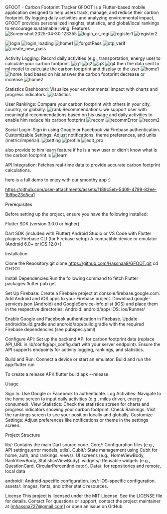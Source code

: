 GFOOT - Carbon Footprint Tracker
GFOOT is a Flutter-based mobile application designed to help users track, manage, and reduce their carbon footprint. By logging daily activities and analyzing environmental impact, GFOOT provides personalized insights, statistics, and global/local rankings to encourage sustainable living.
Features
![Screenshot 2025-04-30 123355](https://github.com/user-attachments/assets/98702efa-404e-49a9-b990-cd587e4d8e88)
![login_or_regi](https://github.com/user-attachments/assets/665ad23d-14ff-496b-b874-f471806e89d6)
![register1](https://github.com/user-attachments/assets/52138cf8-ad57-43eb-b055-3244adc09d88)
![register2](https://github.com/user-attachments/assets/87518bca-053f-4408-8898-07e1f7ce01e6)

![login](https://github.com/user-attachments/assets/66af6aeb-04cf-444d-8aba-3f17ec1236d6)
![login_loading](https://github.com/user-attachments/assets/5634c7f0-9743-4c1f-899e-aedc533a6a4b)
![home1](https://github.com/user-attachments/assets/67eaa9ea-e2c0-4a8f-84b4-98e6cef5eb3d)
![forgotPass](https://github.com/user-attachments/assets/a443ddaa-b9bd-4281-95c2-cbc1ac532457)
![otp_verif](https://github.com/user-attachments/assets/e598cad9-8492-4557-befe-250aebe85a13)
![create_new_pass](https://github.com/user-attachments/assets/c7984f8f-a8a2-450f-b438-a62dc2cc4698)


Activity Logging: Record daily activities (e.g., transportation, energy use) to calculate your carbon footprint.
![q1](https://github.com/user-attachments/assets/5d7e60a9-6ff5-49f7-9f67-0c71da2b233b)
![q2](https://github.com/user-attachments/assets/7ba33f5b-a71d-45b5-902b-0608d44f55d1)
![q3](https://github.com/user-attachments/assets/18bb9c0a-2a62-4e59-a2a6-9f2f14928416)
![q4](https://github.com/user-attachments/assets/b66d5e55-3da9-4a95-8fcf-29e492fca980)
then the data sent to ml model to calculate the carbon footprint and display to the user 
![home1](https://github.com/user-attachments/assets/14c3fbf8-d2a7-4752-a6bc-11ab91383ef1)
![home_load](https://github.com/user-attachments/assets/2f2c0289-dbbc-4a3c-9ee5-199bdfe749a5)
based on his answer the carbon footprint decrease or increase 
![home2](https://github.com/user-attachments/assets/2b855c3c-4d47-4729-8314-63e552b82c6c)

Statistics Dashboard: Visualize your environmental impact with charts and progress indicators.
![statistics](https://github.com/user-attachments/assets/c7c389e6-41f0-4bec-a52f-7fe1e63d8292)

User Rankings: Compare your carbon footprint with others in your city, country, or globally.
![rank](https://github.com/user-attachments/assets/aa8bd28b-b802-4850-a6a5-301d1deb5203)
Recommendations: we support user with meaningful recommendations based on his usage and daily activities to enable him reduce his carbon footprint
![recom](https://github.com/user-attachments/assets/66fdfc30-81c2-4282-aa46-41758b2f7a35)
![recommError](https://github.com/user-attachments/assets/aeabb1f4-2041-41b7-a9da-508f8f10adc4)
![recom2](https://github.com/user-attachments/assets/82bea6d0-5d40-4c38-a4ae-f1c23d2b085f)

Social Login: Sign in using Google or Facebook via Firebase authentication.
Customizable Settings: Adjust notifications, theme preferences, and units (metric/imperial).
![setting](https://github.com/user-attachments/assets/80c4eb15-356c-4498-ac1d-c141c752c43e)
![profile](https://github.com/user-attachments/assets/fc70ffd7-7c2f-4a97-930f-53ddbf57e57c)
![edit_pro](https://github.com/user-attachments/assets/70628586-6fbb-4094-91dc-a26f43711b0f)

also provide to him learn feature if he is a new user or didn't know what is the carbon footprint is 
![learn](https://github.com/user-attachments/assets/434a7937-f757-4f7b-a9b0-9fd7fa5003fd)

API Integration: Fetches real-time data to provide accurate carbon footprint calculations.

here is a full demo to enjoy with our smoothy app :) 


https://github.com/user-attachments/assets/1189c5eb-5d09-4799-82ee-1b9be23d5ca1


Prerequisites

Before setting up the project, ensure you have the following installed:

Flutter SDK (version 3.0.0 or higher)

Dart SDK (included with Flutter)
Android Studio or VS Code with Flutter plugins
Firebase CLI (for Firebase setup)
A compatible device or emulator (Android 6.0+ or iOS 12.0+)

Installation

Clone the Repository:git clone https://github.com/Hassnaa9/GFOOT.git
cd GFOOT


Install Dependencies:Run the following command to fetch Flutter packages:flutter pub get


Set Up Firebase:
Create a Firebase project at console.firebase.google.com.
Add Android and iOS apps to your Firebase project.
Download google-services.json (Android) and GoogleService-Info.plist (iOS) and place them in the respective directories:
Android: android/app/
iOS: ios/Runner/


Enable Google and Facebook authentication in Firebase.
Update android/build.gradle and android/app/build.gradle with the required Firebase dependencies (see pubspec.yaml).


Configure API:
Set up the backend API for carbon footprint data (replace API_URL in lib/config/api_config.dart with your server endpoint).
Ensure the API supports endpoints for activity logging, rankings, and statistics.


Build and Run:
Connect a device or start an emulator.
Build and run the app:flutter run


To create a release APK:flutter build apk --release





Usage

Sign In: Use Google or Facebook to authenticate.
Log Activities: Navigate to the home screen to input daily activities (e.g., miles driven, energy consumed).
View Statistics: Check the statistics screen for charts and progress indicators showing your carbon footprint.
Check Rankings: Visit the rankings screen to see your position locally and globally.
Customize Settings: Adjust preferences like notifications or theme in the settings screen.

Project Structure

lib/: Contains the main Dart source code.
Core/: Configuration files (e.g., API settings,error models, utils).
Cubit/: State management using Cubit for home, auth, and rankings.
views/: UI screens (e.g., HomeViewBody, RankViewBody, StatisticsViewBody).
widgets/: Reusable widgets (e.g., QuestionCard, CircularPercentIndicator).
Data/: for repositories and remote, local data

android/: Android-specific configuration.
ios/: iOS-specific configuration.
assets/: Images, fonts, and other static resources.

License
This project is licensed under the MIT License. See the LICENSE file for details.
Contact
For questions or support, contact the project maintainer at [mhassna727@gmail.com]  or open an issue on GitHub.
